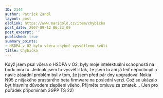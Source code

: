 ```yaml
---
ID: 2144
author: Patrick Zandl
layout: post
oldlink: https://www.marigold.cz/item/chybicka
post_date: 2007-09-12 06:23:09
post_excerpt: ''
published: true
summary_points:
- HSDPA v O2 bylo včera chybně vysvětleno kvůli
title: Chybička
---
```


Když jsem psal včera o HSDPA v O2, byly moje intelektuální schopnosti na bodu mrazu. Jednak jsem to vysvětlil tak, že jsem to ani já teď nepochopil a navíc zásadní problém byl v tom, že jsem před pár dny upgradoval Nokia N95 z nějakého prastarého beta firmware na poslední verzi. Což se ukázalo být hlavním důvodem zlepšení všeho. Přijměte omluvu za zmatek... (Jen pro pořádek připomínám 3GPP TS 22)